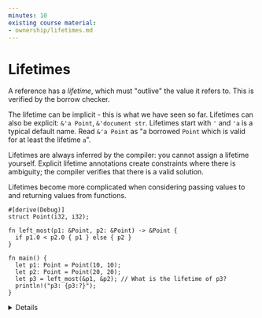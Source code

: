 ```yaml
---
minutes: 10
existing course material:
- ownership/lifetimes.md
---
```


# Lifetimes

A reference has a _lifetime_, which must "outlive" the value it refers to. This
is verified by the borrow checker.

The lifetime can be implicit - this is what we have seen so far.  Lifetimes can
also be explicit: `&'a Point`, `&'document str`.  Lifetimes start with `'` and
`'a` is a typical default name.  Read `&'a Point` as "a borrowed `Point` which
is valid for at least the lifetime `a`".

Lifetimes are always inferred by the compiler: you cannot assign a lifetime
yourself. Explicit lifetime annotations create constraints where there is
ambiguity; the compiler verifies that there is a valid solution.

Lifetimes become more complicated when considering passing values to and
returning values from functions.

```rust,compile_fail
#[derive(Debug)]
struct Point(i32, i32);

fn left_most(p1: &Point, p2: &Point) -> &Point {
  if p1.0 < p2.0 { p1 } else { p2 }
}

fn main() {
  let p1: Point = Point(10, 10);
  let p2: Point = Point(20, 20);
  let p3 = left_most(&p1, &p2); // What is the lifetime of p3?
  println!("p3: {p3:?}");
}
```

<details>

In this example, the the compiler does not know what lifetime to infer for
`p3`. Looking inside the function body shows that it can only safely assume
that `p3`'s lifetime is the shorter of `p1` and `p2`. But just like types, Rust
requires explicit annotations of lifetimes on function arguments and return
values.

Add `'a` appropriately to `left_most`:

```rust,ignore
fn left_most<'a>(p1: &'a Point, p2: &'a Point) -> &'a Point {
```

This says, "given p1 and p2 which both outlive `'a`, the return value lives for at least `'a`.

In common cases, lifetimes can be elided, as described on the next slide.

</details>
